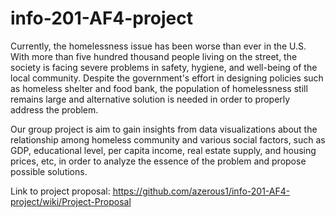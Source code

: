 # info-201-AF4-project

Currently, the homelessness issue has been worse than ever in the U.S. With more than five hundred thousand people living on the street, the society is facing severe problems in safety, hygiene, and well-being of the local community. Despite the government's effort in designing policies such as homeless shelter and food bank, the population of homelessness still remains large and alternative solution is needed in order to properly address the problem.  

Our group project is aim to gain insights from data visualizations about the relationship among homeless community and various social factors, such as GDP, educational level, per capita income, real estate supply, and housing prices, etc, in order to analyze the essence of the problem and propose possible solutions.

Link to project proposal:
https://github.com/azerous1/info-201-AF4-project/wiki/Project-Proposal
